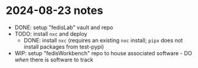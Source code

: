 # 2024-08-23 notes

- DONE: setup "fedisLab" vault and repo  
- TODO: install `nxc` and deploy  
	- DONE: install `nxc`
		(requires an existing `nxc` install; `pipx` does not install packages from test-pypi)
- WIP: setup "fedisWorkbench" repo to house associated software
		- DO _when_ there is software to track

